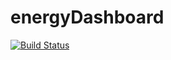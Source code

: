 # energyDashboard

[![Build Status](https://travis-ci.com/clearwater-labs/energyDashboard.svg?branch=master)](https://travis-ci.com/clearwater-labs/energyDashboard)
